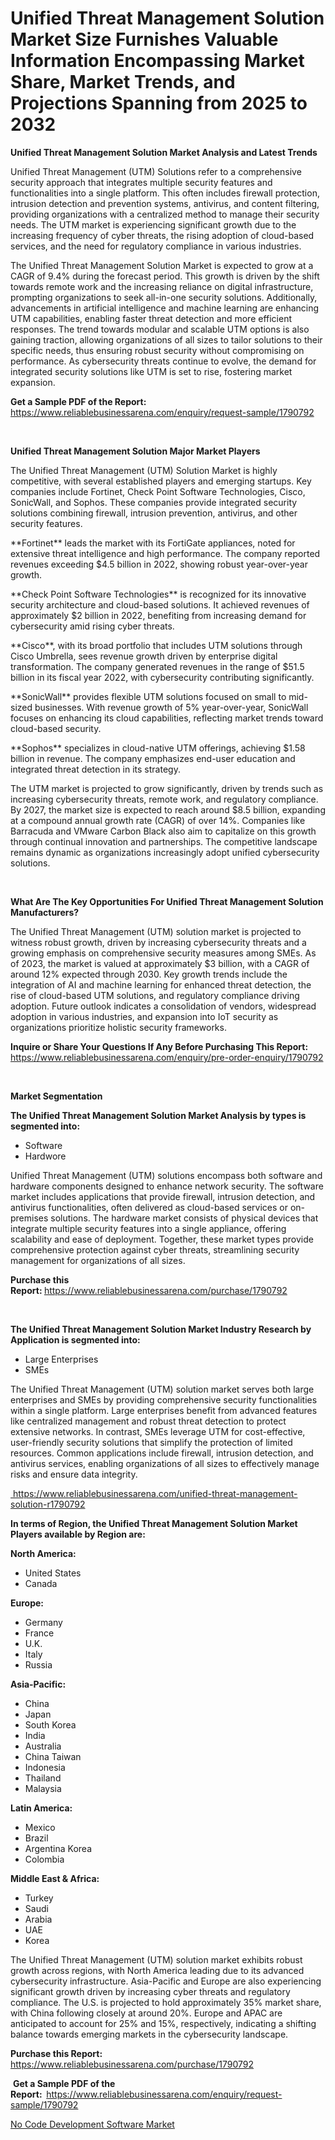 <p><h1>Unified Threat Management Solution Market Size Furnishes Valuable Information Encompassing Market Share, Market Trends, and Projections Spanning from 2025 to 2032</h1></p><p><strong>Unified Threat Management Solution Market Analysis and Latest Trends</strong></p>
<p><p>Unified Threat Management (UTM) Solutions refer to a comprehensive security approach that integrates multiple security features and functionalities into a single platform. This often includes firewall protection, intrusion detection and prevention systems, antivirus, and content filtering, providing organizations with a centralized method to manage their security needs. The UTM market is experiencing significant growth due to the increasing frequency of cyber threats, the rising adoption of cloud-based services, and the need for regulatory compliance in various industries.</p><p>The Unified Threat Management Solution Market is expected to grow at a CAGR of 9.4% during the forecast period. This growth is driven by the shift towards remote work and the increasing reliance on digital infrastructure, prompting organizations to seek all-in-one security solutions. Additionally, advancements in artificial intelligence and machine learning are enhancing UTM capabilities, enabling faster threat detection and more efficient responses. The trend towards modular and scalable UTM options is also gaining traction, allowing organizations of all sizes to tailor solutions to their specific needs, thus ensuring robust security without compromising on performance. As cybersecurity threats continue to evolve, the demand for integrated security solutions like UTM is set to rise, fostering market expansion.</p></p>
<p><strong>Get a Sample PDF of the Report:&nbsp;</strong> <a href="https://www.reliablebusinessarena.com/enquiry/request-sample/1790792?utm_campaign=2185&utm_medium=2&utm_source=Github&utm_content=ia&utm_term=10032025&utm_id=unified-threat-management-solution">https://www.reliablebusinessarena.com/enquiry/request-sample/1790792</a></p>
<p>&nbsp;</p>
<p><strong>Unified Threat Management Solution Major Market Players</strong></p>
<p><p>The Unified Threat Management (UTM) Solution Market is highly competitive, with several established players and emerging startups. Key companies include Fortinet, Check Point Software Technologies, Cisco, SonicWall, and Sophos. These companies provide integrated security solutions combining firewall, intrusion prevention, antivirus, and other security features.</p><p>**Fortinet** leads the market with its FortiGate appliances, noted for extensive threat intelligence and high performance. The company reported revenues exceeding $4.5 billion in 2022, showing robust year-over-year growth.</p><p>**Check Point Software Technologies** is recognized for its innovative security architecture and cloud-based solutions. It achieved revenues of approximately $2 billion in 2022, benefiting from increasing demand for cybersecurity amid rising cyber threats.</p><p>**Cisco**, with its broad portfolio that includes UTM solutions through Cisco Umbrella, sees revenue growth driven by enterprise digital transformation. The company generated revenues in the range of $51.5 billion in its fiscal year 2022, with cybersecurity contributing significantly.</p><p>**SonicWall** provides flexible UTM solutions focused on small to mid-sized businesses. With revenue growth of 5% year-over-year, SonicWall focuses on enhancing its cloud capabilities, reflecting market trends toward cloud-based security.</p><p>**Sophos** specializes in cloud-native UTM offerings, achieving $1.58 billion in revenue. The company emphasizes end-user education and integrated threat detection in its strategy.</p><p>The UTM market is projected to grow significantly, driven by trends such as increasing cybersecurity threats, remote work, and regulatory compliance. By 2027, the market size is expected to reach around $8.5 billion, expanding at a compound annual growth rate (CAGR) of over 14%. Companies like Barracuda and VMware Carbon Black also aim to capitalize on this growth through continual innovation and partnerships. The competitive landscape remains dynamic as organizations increasingly adopt unified cybersecurity solutions.</p></p>
<p>&nbsp;</p>
<p><strong>What Are The Key Opportunities For Unified Threat Management Solution Manufacturers?</strong></p>
<p><p>The Unified Threat Management (UTM) solution market is projected to witness robust growth, driven by increasing cybersecurity threats and a growing emphasis on comprehensive security measures among SMEs. As of 2023, the market is valued at approximately $3 billion, with a CAGR of around 12% expected through 2030. Key growth trends include the integration of AI and machine learning for enhanced threat detection, the rise of cloud-based UTM solutions, and regulatory compliance driving adoption. Future outlook indicates a consolidation of vendors, widespread adoption in various industries, and expansion into IoT security as organizations prioritize holistic security frameworks.</p></p>
<p><strong>Inquire or Share Your Questions If Any Before Purchasing This Report:</strong> <a href="https://www.reliablebusinessarena.com/enquiry/pre-order-enquiry/1790792?utm_campaign=2185&utm_medium=2&utm_source=Github&utm_content=ia&utm_term=10032025&utm_id=unified-threat-management-solution">https://www.reliablebusinessarena.com/enquiry/pre-order-enquiry/1790792</a></p>
<p>&nbsp;</p>
<p><strong>Market Segmentation</strong></p>
<p><strong>The Unified Threat Management Solution Market Analysis by types is segmented into:</strong></p>
<p><ul><li>Software</li><li>Hardwore</li></ul></p>
<p><p>Unified Threat Management (UTM) solutions encompass both software and hardware components designed to enhance network security. The software market includes applications that provide firewall, intrusion detection, and antivirus functionalities, often delivered as cloud-based services or on-premises solutions. The hardware market consists of physical devices that integrate multiple security features into a single appliance, offering scalability and ease of deployment. Together, these market types provide comprehensive protection against cyber threats, streamlining security management for organizations of all sizes.</p></p>
<p><strong>Purchase this Report:&nbsp;</strong><a href="https://www.reliablebusinessarena.com/purchase/1790792?utm_campaign=2185&utm_medium=2&utm_source=Github&utm_content=ia&utm_term=10032025&utm_id=unified-threat-management-solution">https://www.reliablebusinessarena.com/purchase/1790792</a></p>
<p>&nbsp;</p>
<p><strong>The Unified Threat Management Solution Market Industry Research by Application is segmented into:</strong></p>
<p><ul><li>Large Enterprises</li><li>SMEs</li></ul></p>
<p><p>The Unified Threat Management (UTM) solution market serves both large enterprises and SMEs by providing comprehensive security functionalities within a single platform. Large enterprises benefit from advanced features like centralized management and robust threat detection to protect extensive networks. In contrast, SMEs leverage UTM for cost-effective, user-friendly security solutions that simplify the protection of limited resources. Common applications include firewall, intrusion detection, and antivirus services, enabling organizations of all sizes to effectively manage risks and ensure data integrity.</p></p>
<p><a href="https://www.reliablebusinessarena.com/unified-threat-management-solution-r1790792?utm_campaign=2185&utm_medium=2&utm_source=Github&utm_content=ia&utm_term=10032025&utm_id=unified-threat-management-solution">&nbsp;https://www.reliablebusinessarena.com/unified-threat-management-solution-r1790792</a></p>
<p><strong>In terms of Region, the Unified Threat Management Solution Market Players available by Region are:</strong></p>
<p>
    <p> <strong> North America: </strong>
        <ul>
            <li>United States</li>
            <li>Canada</li>
        </ul>
        </p> 
    <p> <strong> Europe: </strong>
        <ul>
            <li>Germany</li>
            <li>France</li>
            <li>U.K.</li>
            <li>Italy</li>
            <li>Russia</li>
        </ul>
        </p> 
    <p> <strong> Asia-Pacific: </strong>
        <ul>
            <li>China</li>
            <li>Japan</li>
            <li>South Korea</li>
            <li>India</li>
            <li>Australia</li>
            <li>China Taiwan</li>
            <li>Indonesia</li>
            <li>Thailand</li>
            <li>Malaysia</li>
        </ul>
        </p> 
    <p> <strong> Latin America: </strong>
        <ul>
            <li>Mexico</li>
            <li>Brazil</li>
            <li>Argentina Korea</li>
            <li>Colombia</li>
        </ul>
        </p> 
    <p> <strong> Middle East & Africa: </strong>
        <ul>
            <li>Turkey</li>
            <li>Saudi</li>
            <li>Arabia</li>
            <li>UAE</li>
            <li>Korea</li>
        </ul>
    </p>
    </p>
<p><p>The Unified Threat Management (UTM) solution market exhibits robust growth across regions, with North America leading due to its advanced cybersecurity infrastructure. Asia-Pacific and Europe are also experiencing significant growth driven by increasing cyber threats and regulatory compliance. The U.S. is projected to hold approximately 35% market share, with China following closely at around 20%. Europe and APAC are anticipated to account for 25% and 15%, respectively, indicating a shifting balance towards emerging markets in the cybersecurity landscape.</p></p>
<p><strong>Purchase this Report: </strong><a href="https://www.reliablebusinessarena.com/purchase/1790792?utm_campaign=2185&utm_medium=2&utm_source=Github&utm_content=ia&utm_term=10032025&utm_id=unified-threat-management-solution">https://www.reliablebusinessarena.com/purchase/1790792</a></p>
<p>&nbsp;<strong>Get a Sample PDF of the Report:&nbsp;&nbsp;</strong><a href="https://www.reliablebusinessarena.com/enquiry/request-sample/1790792?utm_campaign=2185&utm_medium=2&utm_source=Github&utm_content=ia&utm_term=10032025&utm_id=unified-threat-management-solution">https://www.reliablebusinessarena.com/enquiry/request-sample/1790792</a></p>
<p><strong></strong></p>
<p><p><a href="https://github.com/luckyshygirl/Market-Research-Report-List-7/blob/main/no-code-development-software-market.md?utm_campaign=2185&utm_medium=2&utm_source=Github&utm_content=ia&utm_term=10032025&utm_id=unified-threat-management-solution">No Code Development Software Market</a></p></p>
